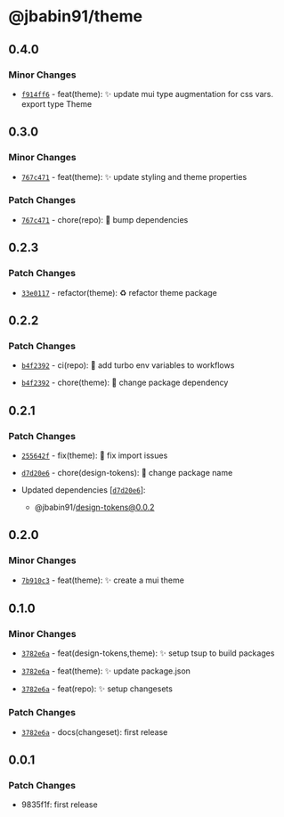 # @jbabin91/theme

## 0.4.0

### Minor Changes

- [`f914ff6`](https://github.com/jbabin91/turbo-odyssey/commit/f914ff67c58c0505c6ebe717c391bcc2a50bc407) - feat(theme): :sparkles: update mui type augmentation for css vars. export type Theme

## 0.3.0

### Minor Changes

- [`767c471`](https://github.com/jbabin91/turbo-odyssey/commit/767c4714bb48678f56fbe8d553de343ecbd29f24) - feat(theme): :sparkles: update styling and theme properties

### Patch Changes

- [`767c471`](https://github.com/jbabin91/turbo-odyssey/commit/767c4714bb48678f56fbe8d553de343ecbd29f24) - chore(repo): :hammer: bump dependencies

## 0.2.3

### Patch Changes

- [`33e0117`](https://github.com/jbabin91/turbo-odyssey/commit/33e011714031f0b858e52191a55459b1a7de1617) - refactor(theme): :recycle: refactor theme package

## 0.2.2

### Patch Changes

- [`b4f2392`](https://github.com/jbabin91/turbo-odyssey/commit/b4f23925bbf111ae652f8941b68aa756996e8460) - ci(repo): :ferris_wheel: add turbo env variables to workflows

- [`b4f2392`](https://github.com/jbabin91/turbo-odyssey/commit/b4f23925bbf111ae652f8941b68aa756996e8460) - chore(theme): :hammer: change package dependency

## 0.2.1

### Patch Changes

- [`255642f`](https://github.com/jbabin91/turbo-odyssey/commit/255642ff5235aef2fb4f3381694a314fe0ed457b) - fix(theme): :bug: fix import issues

- [`d7d20e6`](https://github.com/jbabin91/turbo-odyssey/commit/d7d20e6a2365be308807f66b7a580c6adf7631b8) - chore(design-tokens): :hammer: change package name

- Updated dependencies [[`d7d20e6`](https://github.com/jbabin91/turbo-odyssey/commit/d7d20e6a2365be308807f66b7a580c6adf7631b8)]:
  - @jbabin91/design-tokens@0.0.2

## 0.2.0

### Minor Changes

- [`7b910c3`](https://github.com/jbabin91/turbo-odyssey/commit/7b910c3c35a549af6334dc3b6133e951d6c5665b) - feat(theme): :sparkles: create a mui theme

## 0.1.0

### Minor Changes

- [`3782e6a`](https://github.com/jbabin91/turbo-odyssey/commit/3782e6af45e8e68c47da799134e26c2e2fb7e31a) - feat(design-tokens,theme): :sparkles: setup tsup to build packages

- [`3782e6a`](https://github.com/jbabin91/turbo-odyssey/commit/3782e6af45e8e68c47da799134e26c2e2fb7e31a) - feat(theme): :sparkles: update package.json

- [`3782e6a`](https://github.com/jbabin91/turbo-odyssey/commit/3782e6af45e8e68c47da799134e26c2e2fb7e31a) - feat(repo): :sparkles: setup changesets

### Patch Changes

- [`3782e6a`](https://github.com/jbabin91/turbo-odyssey/commit/3782e6af45e8e68c47da799134e26c2e2fb7e31a) - docs(changeset): first release

## 0.0.1

### Patch Changes

- 9835f1f: first release
